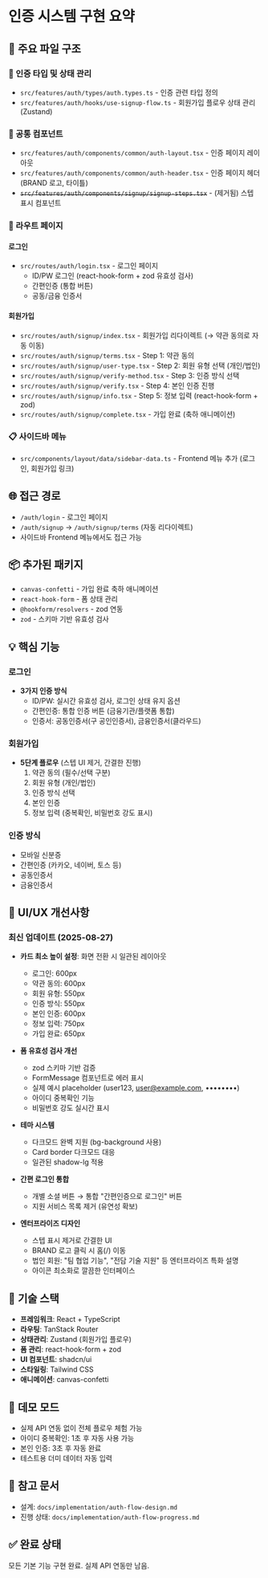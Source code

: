 # 인증 시스템 구현 요약

## 📂 주요 파일 구조

### 🔑 인증 타입 및 상태 관리
- `src/features/auth/types/auth.types.ts` - 인증 관련 타입 정의
- `src/features/auth/hooks/use-signup-flow.ts` - 회원가입 플로우 상태 관리 (Zustand)

### 🎨 공통 컴포넌트
- `src/features/auth/components/common/auth-layout.tsx` - 인증 페이지 레이아웃
- `src/features/auth/components/common/auth-header.tsx` - 인증 페이지 헤더 (BRAND 로고, 타이틀)
- ~~`src/features/auth/components/signup/signup-steps.tsx`~~ - (제거됨) 스텝 표시 컴포넌트

### 📄 라우트 페이지

#### 로그인
- `src/routes/auth/login.tsx` - 로그인 페이지
  - ID/PW 로그인 (react-hook-form + zod 유효성 검사)
  - 간편인증 (통합 버튼)
  - 공동/금융 인증서

#### 회원가입
- `src/routes/auth/signup/index.tsx` - 회원가입 리다이렉트 (→ 약관 동의로 자동 이동)
- `src/routes/auth/signup/terms.tsx` - Step 1: 약관 동의
- `src/routes/auth/signup/user-type.tsx` - Step 2: 회원 유형 선택 (개인/법인)
- `src/routes/auth/signup/verify-method.tsx` - Step 3: 인증 방식 선택
- `src/routes/auth/signup/verify.tsx` - Step 4: 본인 인증 진행
- `src/routes/auth/signup/info.tsx` - Step 5: 정보 입력 (react-hook-form + zod)
- `src/routes/auth/signup/complete.tsx` - 가입 완료 (축하 애니메이션)

### 📋 사이드바 메뉴
- `src/components/layout/data/sidebar-data.ts` - Frontend 메뉴 추가 (로그인, 회원가입 링크)

## 🌐 접근 경로
- `/auth/login` - 로그인 페이지
- `/auth/signup` → `/auth/signup/terms` (자동 리다이렉트)
- 사이드바 Frontend 메뉴에서도 접근 가능

## 📦 추가된 패키지
- `canvas-confetti` - 가입 완료 축하 애니메이션
- `react-hook-form` - 폼 상태 관리
- `@hookform/resolvers` - zod 연동
- `zod` - 스키마 기반 유효성 검사

## 💡 핵심 기능

### 로그인
- **3가지 인증 방식**
  - ID/PW: 실시간 유효성 검사, 로그인 상태 유지 옵션
  - 간편인증: 통합 인증 버튼 (금융기관/플랫폼 통합)
  - 인증서: 공동인증서(구 공인인증서), 금융인증서(클라우드)

### 회원가입
- **5단계 플로우** (스텝 UI 제거, 간결한 진행)
  1. 약관 동의 (필수/선택 구분)
  2. 회원 유형 (개인/법인)
  3. 인증 방식 선택
  4. 본인 인증
  5. 정보 입력 (중복확인, 비밀번호 강도 표시)

### 인증 방식
- 모바일 신분증
- 간편인증 (카카오, 네이버, 토스 등)
- 공동인증서
- 금융인증서

## 🎨 UI/UX 개선사항

### 최신 업데이트 (2025-08-27)
- **카드 최소 높이 설정**: 화면 전환 시 일관된 레이아웃
  - 로그인: 600px
  - 약관 동의: 600px
  - 회원 유형: 550px
  - 인증 방식: 550px
  - 본인 인증: 600px
  - 정보 입력: 750px
  - 가입 완료: 650px

- **폼 유효성 검사 개선**
  - zod 스키마 기반 검증
  - FormMessage 컴포넌트로 에러 표시
  - 실제 예시 placeholder (user123, user@example.com, ••••••••)
  - 아이디 중복확인 기능
  - 비밀번호 강도 실시간 표시

- **테마 시스템**
  - 다크모드 완벽 지원 (bg-background 사용)
  - Card border 다크모드 대응
  - 일관된 shadow-lg 적용

- **간편 로그인 통합**
  - 개별 소셜 버튼 → 통합 "간편인증으로 로그인" 버튼
  - 지원 서비스 목록 제거 (유연성 확보)

- **엔터프라이즈 디자인**
  - 스텝 표시 제거로 간결한 UI
  - BRAND 로고 클릭 시 홈(/) 이동
  - 법인 회원: "팀 협업 기능", "전담 기술 지원" 등 엔터프라이즈 특화 설명
  - 아이콘 최소화로 깔끔한 인터페이스

## 🔧 기술 스택
- **프레임워크**: React + TypeScript
- **라우팅**: TanStack Router
- **상태관리**: Zustand (회원가입 플로우)
- **폼 관리**: react-hook-form + zod
- **UI 컴포넌트**: shadcn/ui
- **스타일링**: Tailwind CSS
- **애니메이션**: canvas-confetti

## 🚀 데모 모드
- 실제 API 연동 없이 전체 플로우 체험 가능
- 아이디 중복확인: 1초 후 자동 사용 가능
- 본인 인증: 3초 후 자동 완료
- 테스트용 더미 데이터 자동 입력

## 📝 참고 문서
- 설계: `docs/implementation/auth-flow-design.md`
- 진행 상태: `docs/implementation/auth-flow-progress.md`

## ✅ 완료 상태
모든 기본 기능 구현 완료. 실제 API 연동만 남음.